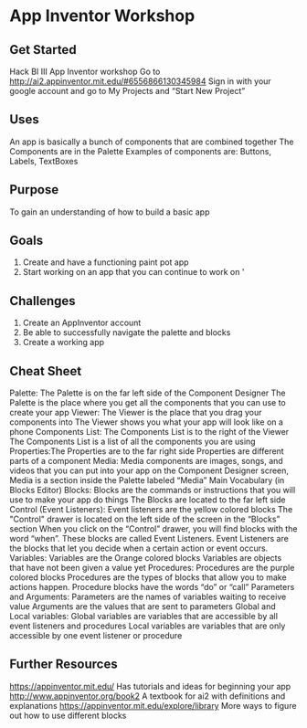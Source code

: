 # App Inventor Workshop
## Get Started
  
Hack BI III App Inventor workshop 
Go to http://ai2.appinventor.mit.edu/#6556866130345984
		Sign in with your google account and go to My Projects and “Start New Project”
## Uses
An app is basically a bunch of components that are combined together 
  The Components are in the Palette 
        Examples of components are: Buttons, Labels, TextBoxes
## Purpose 
To gain an understanding of how to build a basic app
## Goals
  1. Create and have a functioning paint pot app
  2. Start working on an app that you can continue to work on '
## Challenges 
  1. Create an AppInventor account
  2. Be able to successfully navigate the palette and blocks
  3. Create a working app
## Cheat Sheet
Palette: The Palette is on the far left side of the Component Designer
         The Palette is the place where you get all the components that you can use to create your app
Viewer: The Viewer is the place that you drag your components into
         The Viewer shows you what your app will look like on a phone
Components List: The Components List is to the right of the Viewer
                 The Components List is a list of all the components you are using
Properties:The Properties are to the far right side
           Properties are different parts of a component
Media: Media components are images, songs, and videos that you can put into your app
       on the Component Designer screen, Media is a section inside the Palette labeled “Media” 
       Main Vocabulary (in Blocks Editor)
Blocks: Blocks are the commands or instructions that you will use to make your app do things
        The Blocks are located to the far left side
Control (Event Listeners): Event listeners are the yellow colored blocks
                           The "Control" drawer is located on the left side of the screen in the “Blocks” section
                           When you click on the “Control” drawer, you will find blocks with the word “when”. These blocks are called                              Event Listeners. Event Listeners are the blocks that let you decide when a certain action or event occurs.
Variables: Variables are the Orange colored blocks
           Variables are objects that have not been given a value yet
Procedures: Procedures are the purple colored blocks
            Procedures are the types of blocks that allow you to make actions happen.
            Procedure blocks have the words “do” or “call”
Parameters and Arguments: Parameters are the names of variables waiting to receive value
                          Arguments are the values that are sent to parameters
Global and Local variables: Global variables are variables that are accessible by all event listeners and procedures
                            Local variables are variables that are only accessible by one event listener or procedure
## Further Resources
https://appinventor.mit.edu/			Has tutorials and ideas for beginning your app
http://www.appinventor.org/book2		A textbook for ai2 with definitions and explanations 
https://appinventor.mit.edu/explore/library	More ways to figure out how to use different blocks


